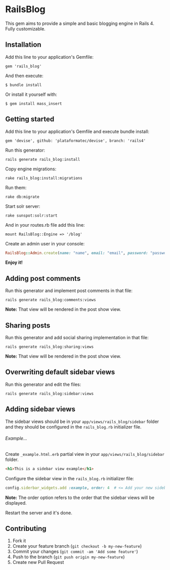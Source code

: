# RailsBlog

This gem aims to provide a simple and basic blogging engine in Rails 4. Fully customizable.

## Installation

Add this line to your application's Gemfile:

    gem 'rails_blog'

And then execute:

    $ bundle install

Or install it yourself with:

    $ gem install mass_insert

## Getting started

Add this line to your application's Gemfile and execute bundle install:

    gem 'devise', github: 'plataformatec/devise', branch: 'rails4'

Run this generator:

    rails generate rails_blog:install

Copy engine migrations:

    rake rails_blog:install:migrations

Run them:

    rake db:migrate

Start solr server:

    rake sunspot:solr:start

And in your routes.rb file add this line:

    mount RailsBlog::Engine => '/blog'

Create an admin user in your console:

```ruby
RailsBlog::Admin.create(name: "name", email: "email", password: "password")
```

**Enjoy it!**

## Adding post comments

Run this generator and implement post comments in that file:

    rails generate rails_blog:comments:views

**Note:** That view will be rendered in the post show view.

## Sharing posts

Run this generator and add social sharing implementation in that file:

    rails generate rails_blog:sharing:views

**Note:** That view will be rendered in the post show view.

## Overwriting default sidebar views

Run this generator and edit the files:

    rails generate rails_blog:sidebar:views

## Adding sidebar views

The sidebar views should be in your `app/views/rails_blog/sidebar` folder and they should be configured in the `rails_blog.rb` initializer file.

###### Example...

Create `_example.html.erb` partial view in your `app/views/rails_blog/sidebar` folder.

```html
<h1>This is a sidebar view example</h1>
```

Configure the sidebar view in the `rails_blog.rb` initializer file:

```ruby
config.siderbar_widgets.add :example, order: 4  # <= Add your new sidebar view.
```

**Note:** The order option refers to the order that the sidebar views will be displayed.

Restart the server and it's done.

## Contributing

1. Fork it
2. Create your feature branch (`git checkout -b my-new-feature`)
3. Commit your changes (`git commit -am 'Add some feature'`)
4. Push to the branch (`git push origin my-new-feature`)
5. Create new Pull Request
